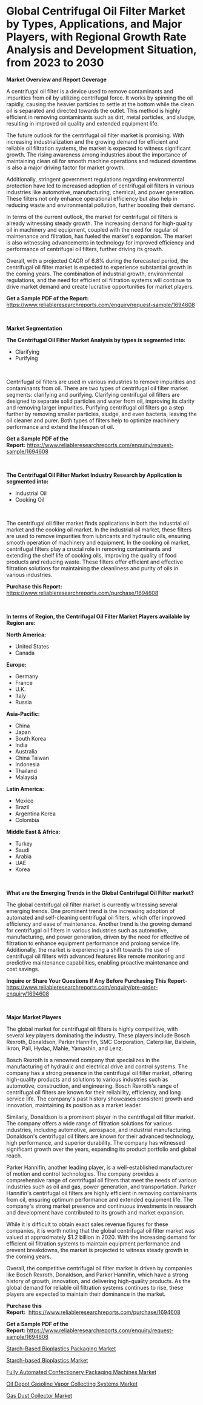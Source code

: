 <p><h1>Global Centrifugal Oil Filter Market by Types, Applications, and Major Players, with Regional Growth Rate Analysis and Development Situation, from 2023 to 2030</h1></p><p><strong>Market Overview and Report Coverage</strong></p>
<p><p>A centrifugal oil filter is a device used to remove contaminants and impurities from oil by utilizing centrifugal force. It works by spinning the oil rapidly, causing the heavier particles to settle at the bottom while the clean oil is separated and directed towards the outlet. This method is highly efficient in removing contaminants such as dirt, metal particles, and sludge, resulting in improved oil quality and extended equipment life.</p><p>The future outlook for the centrifugal oil filter market is promising. With increasing industrialization and the growing demand for efficient and reliable oil filtration systems, the market is expected to witness significant growth. The rising awareness among industries about the importance of maintaining clean oil for smooth machine operations and reduced downtime is also a major driving factor for market growth.</p><p>Additionally, stringent government regulations regarding environmental protection have led to increased adoption of centrifugal oil filters in various industries like automotive, manufacturing, chemical, and power generation. These filters not only enhance operational efficiency but also help in reducing waste and environmental pollution, further boosting their demand.</p><p>In terms of the current outlook, the market for centrifugal oil filters is already witnessing steady growth. The increasing demand for high-quality oil in machinery and equipment, coupled with the need for regular oil maintenance and filtration, has fueled the market's expansion. The market is also witnessing advancements in technology for improved efficiency and performance of centrifugal oil filters, further driving its growth.</p><p>Overall, with a projected CAGR of 6.8% during the forecasted period, the centrifugal oil filter market is expected to experience substantial growth in the coming years. The combination of industrial growth, environmental regulations, and the need for efficient oil filtration systems will continue to drive market demand and create lucrative opportunities for market players.</p></p>
<p><strong>Get a Sample PDF of the Report:</strong> <a href="https://www.reliableresearchreports.com/enquiry/request-sample/1694608">https://www.reliableresearchreports.com/enquiry/request-sample/1694608</a></p>
<p>&nbsp;</p>
<p><strong>Market Segmentation</strong></p>
<p><strong>The Centrifugal Oil Filter Market Analysis by types is segmented into:</strong></p>
<p><ul><li>Clarifying</li><li>Purifying</li></ul></p>
<p>&nbsp;</p>
<p><p>Centrifugal oil filters are used in various industries to remove impurities and contaminants from oil. There are two types of centrifugal oil filter market segments: clarifying and purifying. Clarifying centrifugal oil filters are designed to separate solid particles and water from oil, improving its clarity and removing larger impurities. Purifying centrifugal oil filters go a step further by removing smaller particles, sludge, and even bacteria, leaving the oil cleaner and purer. Both types of filters help to optimize machinery performance and extend the lifespan of oil.</p></p>
<p><strong>Get a Sample PDF of the Report:</strong>&nbsp;<a href="https://www.reliableresearchreports.com/enquiry/request-sample/1694608">https://www.reliableresearchreports.com/enquiry/request-sample/1694608</a></p>
<p>&nbsp;</p>
<p><strong>The Centrifugal Oil Filter Market Industry Research by Application is segmented into:</strong></p>
<p><ul><li>Industrial Oil</li><li>Cooking Oil</li></ul></p>
<p>&nbsp;</p>
<p><p>The centrifugal oil filter market finds applications in both the industrial oil market and the cooking oil market. In the industrial oil market, these filters are used to remove impurities from lubricants and hydraulic oils, ensuring smooth operation of machinery and equipment. In the cooking oil market, centrifugal filters play a crucial role in removing contaminants and extending the shelf life of cooking oils, improving the quality of food products and reducing waste. These filters offer efficient and effective filtration solutions for maintaining the cleanliness and purity of oils in various industries.</p></p>
<p><strong>Purchase this Report:</strong>&nbsp; <a href="https://www.reliableresearchreports.com/purchase/1694608">https://www.reliableresearchreports.com/purchase/1694608</a></p>
<p>&nbsp;</p>
<p><strong>In terms of Region, the Centrifugal Oil Filter Market Players available by Region are:</strong></p>
<p>
    <p> <strong> North America: </strong>
        <ul>
            <li>United States</li>
            <li>Canada</li>
        </ul>
        </p> 
    <p> <strong> Europe: </strong>
        <ul>
            <li>Germany</li>
            <li>France</li>
            <li>U.K.</li>
            <li>Italy</li>
            <li>Russia</li>
        </ul>
        </p> 
    <p> <strong> Asia-Pacific: </strong>
        <ul>
            <li>China</li>
            <li>Japan</li>
            <li>South Korea</li>
            <li>India</li>
            <li>Australia</li>
            <li>China Taiwan</li>
            <li>Indonesia</li>
            <li>Thailand</li>
            <li>Malaysia</li>
        </ul>
        </p> 
    <p> <strong> Latin America: </strong>
        <ul>
            <li>Mexico</li>
            <li>Brazil</li>
            <li>Argentina Korea</li>
            <li>Colombia</li>
        </ul>
        </p> 
    <p> <strong> Middle East & Africa: </strong>
        <ul>
            <li>Turkey</li>
            <li>Saudi</li>
            <li>Arabia</li>
            <li>UAE</li>
            <li>Korea</li>
        </ul>
    </p>
    </p>
<p>&nbsp;</p>
<p><strong>What are the Emerging Trends in the Global Centrifugal Oil Filter market?</strong></p>
<p><p>The global centrifugal oil filter market is currently witnessing several emerging trends. One prominent trend is the increasing adoption of automated and self-cleaning centrifugal oil filters, which offer improved efficiency and ease of maintenance. Another trend is the growing demand for centrifugal oil filters in various industries such as automotive, manufacturing, and power generation, driven by the need for effective oil filtration to enhance equipment performance and prolong service life. Additionally, the market is experiencing a shift towards the use of centrifugal oil filters with advanced features like remote monitoring and predictive maintenance capabilities, enabling proactive maintenance and cost savings.</p></p>
<p><strong>Inquire or Share Your Questions If Any Before Purchasing This Report</strong>- <a href="https://www.reliableresearchreports.com/enquiry/pre-order-enquiry/1694608">https://www.reliableresearchreports.com/enquiry/pre-order-enquiry/1694608</a></p>
<p>&nbsp;</p>
<p><strong>Major Market Players</strong></p>
<p><p>The global market for centrifugal oil filters is highly competitive, with several key players dominating the industry. These players include Bosch Rexroth, Donaldson, Parker Hannifin, SMC Corporation, Caterpillar, Baldwin, Ikron, Pall, Hydac, Mahle, Yamashin, and Lenz. </p><p>Bosch Rexroth is a renowned company that specializes in the manufacturing of hydraulic and electrical drive and control systems. The company has a strong presence in the centrifugal oil filter market, offering high-quality products and solutions to various industries such as automotive, construction, and engineering. Bosch Rexroth's range of centrifugal oil filters are known for their reliability, efficiency, and long service life. The company's past history showcases consistent growth and innovation, maintaining its position as a market leader. </p><p>Similarly, Donaldson is a prominent player in the centrifugal oil filter market. The company offers a wide range of filtration solutions for various industries, including automotive, aerospace, and industrial manufacturing. Donaldson's centrifugal oil filters are known for their advanced technology, high performance, and superior durability. The company has witnessed significant growth over the years, expanding its product portfolio and global reach.</p><p>Parker Hannifin, another leading player, is a well-established manufacturer of motion and control technologies. The company provides a comprehensive range of centrifugal oil filters that meet the needs of various industries such as oil and gas, power generation, and transportation. Parker Hannifin's centrifugal oil filters are highly efficient in removing contaminants from oil, ensuring optimum performance and extended equipment life. The company's strong market presence and continuous investments in research and development have contributed to its growth and market expansion.</p><p>While it is difficult to obtain exact sales revenue figures for these companies, it is worth noting that the global centrifugal oil filter market was valued at approximately $1.2 billion in 2020. With the increasing demand for efficient oil filtration systems to maintain equipment performance and prevent breakdowns, the market is projected to witness steady growth in the coming years.</p><p>Overall, the competitive centrifugal oil filter market is driven by companies like Bosch Rexroth, Donaldson, and Parker Hannifin, which have a strong history of growth, innovation, and delivering high-quality products. As the global demand for reliable oil filtration systems continues to rise, these players are expected to maintain their dominance in the market.</p></p>
<p><strong>Purchase this Report:</strong>&nbsp;&nbsp;<a href="https://www.reliableresearchreports.com/purchase/1694608">https://www.reliableresearchreports.com/purchase/1694608</a></p>
<p></p>
<p><strong>Get a Sample PDF of the Report:</strong>&nbsp;<a href="https://www.reliableresearchreports.com/enquiry/request-sample/1694608">https://www.reliableresearchreports.com/enquiry/request-sample/1694608</a></p>
<p><p><a href="https://github.com/Chiragrp24/Market-Research-Report-List-1/blob/main/starch-based-bioplastics-packaging-market.md">Starch-Based Bioplastics Packaging Market</a></p><p><a href="https://github.com/Chiragrp23/Market-Research-Report-List-1/blob/main/starch-based-bioplastics-market.md">Starch-based Bioplastics Market</a></p><p><a href="https://www.linkedin.com/pulse/fully-automated-confectionery-packaging-machines-market-insights-k28ye/">Fully Automated Confectionery Packaging Machines Market</a></p><p><a href="https://www.linkedin.com/pulse/oil-depot-gasoline-vapor-collecting-systems-market-size-2023-d8hze/">Oil Depot Gasoline Vapor Collecting Systems Market</a></p><p><a href="https://www.linkedin.com/pulse/gas-dust-collector-market-size-2023-2030-global-industrial-bcd7e/">Gas Dust Collector Market</a></p></p>